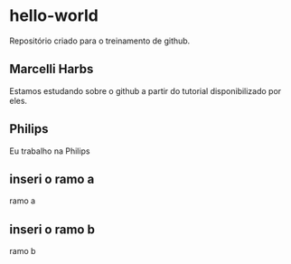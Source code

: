 # hello-world
Repositório criado para o treinamento de github.
## Marcelli Harbs
Estamos estudando sobre o github a partir do tutorial disponibilizado por eles.
## Philips
Eu trabalho na Philips
## inseri o ramo a
ramo a
## inseri o ramo b
ramo b

